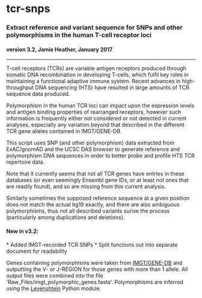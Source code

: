 <h1> tcr-snps</h1>

<h3>Extract reference and variant sequence for SNPs and other polymorphisms in the human T-cell receptor loci</h3>

<h4>version 3.2, Jamie Heather, January 2017</h4>
<hr>

T-cell receptors (TCRs) are variable antigen receptors produced through somatic DNA recombination in developing T-cells, which fulfil key roles in maintaining a functional adaptive immune system. Recent advances in high-throughput DNA sequencing (HTS) have resulted in large amounts of TCR sequence data produced. 

Polymorphism in the human TCR loci can impact upon the expression levels and antigen binding properties of rearranged receptors, however such information is frequently either not considered or not detected in current analyses, especially any variation beyond that described in the different TCR gene alleles contained in IMGT/GENE-DB.

This script uses SNP (and other polymorphism) data extracted from ExAC/gnomAD and the UCSC DAS browser to generate reference and polymorphism DNA sequences in order to better probe and profile HTS TCR repertoire data.

Note that it currently seems that not all TCR genes have entries in these databases (or even seemingly Ensembl gene IDs, or at least not ones that are readily found), and so are missing from this current analysis. 

Similarly sometimes the supposed reference sequence at a given position does not match the actual hg19 exactly, and there are also ambiguous polymorphisms, thus not all described variants surive the process (particularly among duplications and deletions).
 
<h4>New in v3.2:</h4>
* Added IMGT-recorded TCR SNPs
* Split functions out into separate document for readability

Genes containing polymorphisms were taken from [IMGT/GENE-DB](http://www.imgt.org/genedb/) and outputting the V- or J-REGION for those genes with more than 1 allele. All output files were combined into the file 'Raw_Files/imgt_polymorphic_genes.fasta'. Polymorphisms are inferred using the [Levenshtein](https://pypi.python.org/pypi/python-Levenshtein/0.12.0) Python module.







